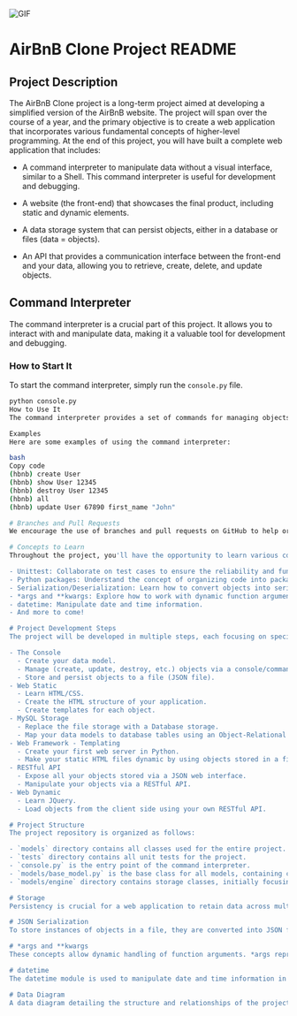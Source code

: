![GIF](https://media.giphy.com/media/l0ExtDUaUDoQeTnag/giphy-downsized-large.gif)


# AirBnB Clone Project README

## Project Description
The AirBnB Clone project is a long-term project aimed at developing a simplified version of the AirBnB website. The project will span over the course of a year, and the primary objective is to create a web application that incorporates various fundamental concepts of higher-level programming. At the end of this project, you will have built a complete web application that includes:

- A command interpreter to manipulate data without a visual interface, similar to a Shell. This command interpreter is useful for development and debugging.

- A website (the front-end) that showcases the final product, including static and dynamic elements.

- A data storage system that can persist objects, either in a database or files (data = objects).

- An API that provides a communication interface between the front-end and your data, allowing you to retrieve, create, delete, and update objects.

## Command Interpreter
The command interpreter is a crucial part of this project. It allows you to interact with and manipulate data, making it a valuable tool for development and debugging.

### How to Start It
To start the command interpreter, simply run the `console.py` file.

```bash
python console.py
How to Use It
The command interpreter provides a set of commands for managing objects. You can use commands like create, show, destroy, update, and more to manipulate data. Refer to the provided documentation for a complete list of available commands and their usage.

Examples
Here are some examples of using the command interpreter:

bash
Copy code
(hbnb) create User
(hbnb) show User 12345
(hbnb) destroy User 12345
(hbnb) all
(hbnb) update User 67890 first_name "John"

# Branches and Pull Requests
We encourage the use of branches and pull requests on GitHub to help organize and streamline the collaborative work on this project. This approach will make it easier for the team to manage and coordinate their efforts effectively.

# Concepts to Learn
Throughout the project, you'll have the opportunity to learn various concepts and technologies, including but not limited to:

- Unittest: Collaborate on test cases to ensure the reliability and functionality of the code.
- Python packages: Understand the concept of organizing code into packages.
- Serialization/Deserialization: Learn how to convert objects into serializable data and vice versa.
- *args and **kwargs: Explore how to work with dynamic function arguments.
- datetime: Manipulate date and time information.
- And more to come!

# Project Development Steps
The project will be developed in multiple steps, each focusing on specific aspects of the application. These steps are as follows:

- The Console
  - Create your data model.
  - Manage (create, update, destroy, etc.) objects via a console/command interpreter.
  - Store and persist objects to a file (JSON file).
- Web Static
  - Learn HTML/CSS.
  - Create the HTML structure of your application.
  - Create templates for each object.
- MySQL Storage
  - Replace the file storage with a Database storage.
  - Map your data models to database tables using an Object-Relational Mapping (ORM).
- Web Framework - Templating
  - Create your first web server in Python.
  - Make your static HTML files dynamic by using objects stored in a file or database.
- RESTful API
  - Expose all your objects stored via a JSON web interface.
  - Manipulate your objects via a RESTful API.
- Web Dynamic
  - Learn JQuery.
  - Load objects from the client side using your own RESTful API.

# Project Structure
The project repository is organized as follows:

- `models` directory contains all classes used for the entire project. Each class represents an object or instance.
- `tests` directory contains all unit tests for the project.
- `console.py` is the entry point of the command interpreter.
- `models/base_model.py` is the base class for all models, containing common attributes and methods.
- `models/engine` directory contains storage classes, initially focusing on file storage.

# Storage
Persistency is crucial for a web application to retain data across multiple program executions. This project employs two types of storage: file storage and database storage. Initially, the project focuses on file storage. Separating "storage management" from "model" allows the models to be modular and independent, enabling easy switching between different storage systems without extensive code modifications.

# JSON Serialization
To store instances of objects in a file, they are converted into JSON format, a standard representation of objects. JSON serialization makes it easy to share data with other developers, as it is human-readable and can be understood by other languages or programs.

# *args and **kwargs
These concepts allow dynamic handling of function arguments. *args represents anonymous arguments as a tuple, while **kwargs represents named arguments as a dictionary. You can use these concepts to create flexible and dynamic functions.

# datetime
The datetime module is used to manipulate date and time information in Python. You can create, manipulate, and store date and time objects, making it essential for various aspects of the project.

# Data Diagram
A data diagram detailing the structure and relationships of the project's data models is available to provide a clear overview of how data is organized and interconnected.
